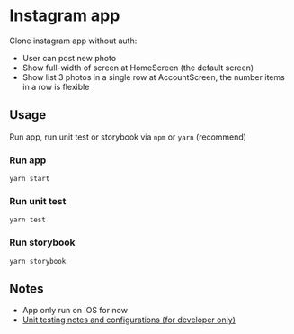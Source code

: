 # Instagram app

Clone instagram app without auth:

* User can post new photo
* Show full-width of screen at HomeScreen (the default screen)
* Show list 3 photos in a single row at AccountScreen, the number items in a row
  is flexible

## Usage

Run app, run unit test or storybook via `npm` or `yarn` (recommend)

### Run app

```
yarn start
```

### Run unit test

```
yarn test
```

### Run storybook

```
yarn storybook
```

## Notes

* App only run on iOS for now
* [Unit testing notes and configurations (for developer only)](notes/unit-testing.md)
